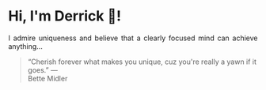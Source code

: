 # Hi, I'm Derrick 👋!
<p align="justify">I admire uniqueness and believe that a clearly focused mind can achieve anything...</p> 
<!-- #quote-start -->
<blockquote>&ldquo;Cherish forever what makes you unique, cuz you're really a yawn if it goes.&rdquo; &mdash; <footer>Bette Midler</footer></blockquote>
<!-- #quote-end -->
